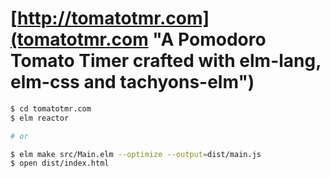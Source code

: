 # [http://tomatotmr.com](tomatotmr.com "A Pomodoro Tomato Timer crafted with elm-lang, elm-css and tachyons-elm")

```bash
$ cd tomatotmr.com
$ elm reactor

# or

$ elm make src/Main.elm --optimize --output=dist/main.js
$ open dist/index.html
```
